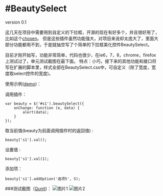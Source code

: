 #BeautySelect
=====================
version 0.1

这几天在项目中需要用到自定义的下拉框，开源的现在有好多个，并且很好用了，比如这个[chosen](http://harvesthq.github.com/chosen/)。
但是这些插件虽然功能强大，对项目来说却太庞大了，里面大部分功能都用不到，于是就抽空写了个简单的下拉框美化控件BeautySelect。

目前才刚开始写，功能非常简单，代码也很少，在ie6，7，8，chrome，firefox上测试过了，单元测试截图在最下面。
特点：小巧，接下来的其他功能和接口将写在扩展的脚本里，样式全部在BeautySelect.css中，可自定义（除了宽度，宽度取select控件的宽度)。

使用示例([demo](http://benqy.github.com/BeautySelect/))：

调用插件：
```
var beauty = $('#s1').beautySelect({
	onChange: function (e, data) {
		alert(data);
	}
});
```

取当前值(beauty为前面调用插件时的返回值) :
```
beauty['s1'].val();
```

设置值 :
```
beauty['s1'].val(1);
```

添加项：
```
beauty['s1'].addOption('选项5', 5);
```

###测试截图（[Qunit](https://github.com/jquery/qunit))：
![图片1](https://raw.github.com/benqy/BeautySelect/master/image/test.png)
![图片2](https://raw.github.com/benqy/BeautySelect/master/image/test2.png)
